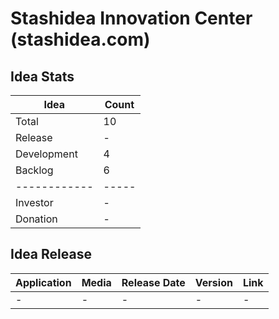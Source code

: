 # Stashidea Innovation Center (stashidea.com)

## Idea Stats

| Idea         | Count |
| ------------ | ----- |
| Total        | 10     |
| Release      | -     |
| Development  | 4     |
| Backlog      | 6     |
| ------------ | ----- |
| Investor     | -     |
| Donation     | -     |

## Idea Release
| Application  | Media | Release Date | Version | Link |
| ------------ | ----- | ------------ | ------- | ---- |
| -            | -     | -            | -       | -    |

